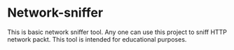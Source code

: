 # Network-sniffer
This is basic network sniffer tool. Any one can use this project to sniff HTTP network packt. This tool is intended for educational purposes.
